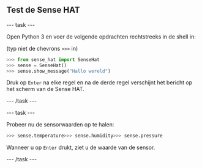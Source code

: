 ## Test de Sense HAT

--- task ---

Open Python 3 en voer de volgende opdrachten rechtstreeks in de shell in:

(typ niet de chevrons `>>>` in)

```python
>>> from sense_hat import SenseHat
>>> sense = SenseHat()
>>> sense.show_message("Hallo wereld")
```

Druk op `Enter` na elke regel en na de derde regel verschijnt het bericht op het scherm van de Sense HAT.

--- /task ---

--- task ---

Probeer nu de sensorwaarden op te halen:

```python
>>> sense.temperature>>> sense.humidity>>> sense.pressure
```

Wanneer u op `Enter` drukt, ziet u de waarde van de sensor.

--- /task ---